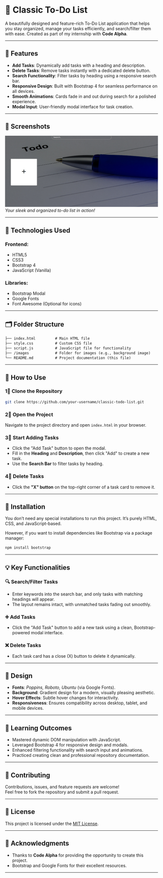 # **📝 Classic To-Do List**

A beautifully designed and feature-rich To-Do List application that helps you stay organized, manage your tasks efficiently, and search/filter them with ease. Created as part of my internship with **Code Alpha**.

---

## **🚀 Features**

- **Add Tasks**: Dynamically add tasks with a heading and description.
- **Delete Tasks**: Remove tasks instantly with a dedicated delete button.
- **Search Functionality**: Filter tasks by heading using a responsive search bar.
- **Responsive Design**: Built with Bootstrap 4 for seamless performance on all devices.
- **Smooth Animations**: Cards fade in and out during search for a polished experience.
- **Modal Input**: User-friendly modal interface for task creation.

---

## **📸 Screenshots**

![To-Do List Preview](ScreenShot.jpg)  
*Your sleek and organized to-do list in action!*

---

## **🔧 Technologies Used**

### **Frontend:**
- HTML5
- CSS3
- Bootstrap 4
- JavaScript (Vanilla)

### **Libraries:**
- Bootstrap Modal
- Google Fonts
- Font Awesome (Optional for icons)

---

## **🗂 Folder Structure**

```plaintext
├── index.html         # Main HTML file
├── style.css          # Custom CSS file
├── script.js          # JavaScript file for functionality
├── /images            # Folder for images (e.g., background image)
└── README.md          # Project documentation (this file)
```

---

## **🎯 How to Use**

### **1⃣ Clone the Repository**

```bash
git clone https://github.com/your-username/classic-todo-list.git
```

### **2⃣ Open the Project**

Navigate to the project directory and open `index.html` in your browser.

### **3⃣ Start Adding Tasks**

- Click the "Add Task" button to open the modal.
- Fill in the **Heading** and **Description**, then click "Add" to create a new task.
- Use the **Search Bar** to filter tasks by heading.

### **4⃣ Delete Tasks**

- Click the **"X" button** on the top-right corner of a task card to remove it.

---

## **🚿 Installation**

You don’t need any special installations to run this project. It’s purely HTML, CSS, and JavaScript-based.

However, if you want to install dependencies like Bootstrap via a package manager:

```bash
npm install bootstrap
```

---

## **💡 Key Functionalities**

### **🔍 Search/Filter Tasks**

- Enter keywords into the search bar, and only tasks with matching headings will appear.
- The layout remains intact, with unmatched tasks fading out smoothly.

### **➕ Add Tasks**

- Click the "Add Task" button to add a new task using a clean, Bootstrap-powered modal interface.

### **❌ Delete Tasks**

- Each task card has a close (X) button to delete it dynamically.

---

## **🎨 Design**

- **Fonts**: *Poppins, Roboto, Ubuntu* (via Google Fonts).
- **Background**: Gradient design for a modern, visually pleasing aesthetic.
- **Hover Effects**: Subtle hover changes for interactivity.
- **Responsiveness**: Ensures compatibility across desktop, tablet, and mobile devices.

---

## **📖 Learning Outcomes**

- Mastered dynamic DOM manipulation with JavaScript.
- Leveraged Bootstrap 4 for responsive design and modals.
- Enhanced filtering functionality with search input and animations.
- Practiced creating clean and professional repository documentation.

---

## **🤝 Contributing**

Contributions, issues, and feature requests are welcome!  
Feel free to fork the repository and submit a pull request.

---

## **📜 License**

This project is licensed under the [MIT License](LICENSE).

---

## **🌟 Acknowledgments**

- Thanks to **Code Alpha** for providing the opportunity to create this project.
- Bootstrap and Google Fonts for their excellent resources.

---

